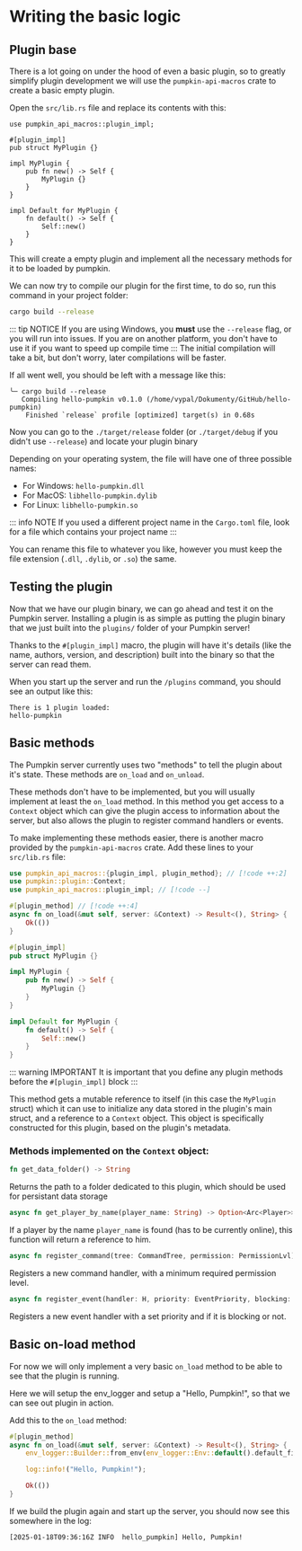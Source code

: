 # Writing the basic logic
## Plugin base
There is a lot going on under the hood of even a basic plugin, so to greatly simplify plugin development we will use the `pumpkin-api-macros` crate to create a basic empty plugin.

Open the `src/lib.rs` file and replace its contents with this:
```rs:line-numbers
use pumpkin_api_macros::plugin_impl;

#[plugin_impl]
pub struct MyPlugin {}

impl MyPlugin {
    pub fn new() -> Self {
        MyPlugin {}
    }
}

impl Default for MyPlugin {
    fn default() -> Self {
        Self::new()
    }
}
```
This will create a empty plugin and implement all the necessary methods for it to be loaded by pumpkin.

We can now try to compile our plugin for the first time, to do so, run this command in your project folder:
```bash
cargo build --release
```
::: tip NOTICE
If you are using Windows, you **must** use the `--release` flag, or you will run into issues. If you are on another platform, you don't have to use it if you want to speed up compile time
:::
The initial compilation will take a bit, but don't worry, later compilations will be faster.

If all went well, you should be left with a message like this:
```log
╰─ cargo build --release
   Compiling hello-pumpkin v0.1.0 (/home/vypal/Dokumenty/GitHub/hello-pumpkin)
    Finished `release` profile [optimized] target(s) in 0.68s
```

Now you can go to the `./target/release` folder (or `./target/debug` if you didn't use `--release`) and locate your plugin binary

Depending on your operating system, the file will have one of three possible names:
- For Windows: `hello-pumpkin.dll`
- For MacOS: `libhello-pumpkin.dylib`
- For Linux: `libhello-pumpkin.so`

::: info NOTE
If you used a different project name in the `Cargo.toml` file, look for a file which contains your project name
:::

You can rename this file to whatever you like, however you must keep the file extension (`.dll`, `.dylib`, or `.so`) the same.

## Testing the plugin
Now that we have our plugin binary, we can go ahead and test it on the Pumpkin server. Installing a plugin is as simple as putting the plugin binary that we just built into the `plugins/` folder of your Pumpkin server!

Thanks to the `#[plugin_impl]` macro, the plugin will have it's details (like the name, authors, version, and description) built into the binary so that the server can read them. 

When you start up the server and run the `/plugins` command, you should see an output like this:
```
There is 1 plugin loaded:
hello-pumpkin
```

## Basic methods
The Pumpkin server currently uses two "methods" to tell the plugin about it's state. These methods are `on_load` and `on_unload`.

These methods don't have to be implemented, but you will usually implement at least the `on_load` method. In this method you get access to a `Context` object which can give the plugin access to information about the server, but also allows the plugin to register command handlers or events.

To make implementing these methods easier, there is another macro provided by the `pumpkin-api-macros` crate. Add these lines to your `src/lib.rs` file:
```rs
use pumpkin_api_macros::{plugin_impl, plugin_method}; // [!code ++:2]
use pumpkin::plugin::Context;
use pumpkin_api_macros::plugin_impl; // [!code --]

#[plugin_method] // [!code ++:4]
async fn on_load(&mut self, server: &Context) -> Result<(), String> {
    Ok(())
}

#[plugin_impl]
pub struct MyPlugin {}

impl MyPlugin {
    pub fn new() -> Self {
        MyPlugin {}
    }
}

impl Default for MyPlugin {
    fn default() -> Self {
        Self::new()
    }
}
```

::: warning IMPORTANT
It is important that you define any plugin methods before the `#[plugin_impl]` block
:::

This method gets a mutable reference to itself (in this case the `MyPlugin` struct) which it can use to initialize any data stored in the plugin's main struct, and a reference to a `Context` object. This object is specifically constructed for this plugin, based on the plugin's metadata.

### Methods implemented on the `Context` object:
```rs
fn get_data_folder() -> String
```
Returns the path to a folder dedicated to this plugin, which should be used for persistant data storage
```rs
async fn get_player_by_name(player_name: String) -> Option<Arc<Player>>
```
If a player by the name `player_name` is found (has to be currently online), this function will return a reference to him.
```rs
async fn register_command(tree: CommandTree, permission: PermissionLvl)
```
Registers a new command handler, with a minimum required permission level.
```rs
async fn register_event(handler: H, priority: EventPriority, blocking: bool)
```
Registers a new event handler with a set priority and if it is blocking or not.

## Basic on-load method
For now we will only implement a very basic `on_load` method to be able to see that the plugin is running.

Here we will setup the env_logger and setup a "Hello, Pumpkin!", so that we can see out plugin in action.

Add this to the `on_load` method:
```rs
#[plugin_method]
async fn on_load(&mut self, server: &Context) -> Result<(), String> {
    env_logger::Builder::from_env(env_logger::Env::default().default_filter_or("info")).init(); // [!code ++:3]

    log::info!("Hello, Pumpkin!");

    Ok(())
}
```

If we build the plugin again and start up the server, you should now see this somewhere in the log:
```log
[2025-01-18T09:36:16Z INFO  hello_pumpkin] Hello, Pumpkin!
```